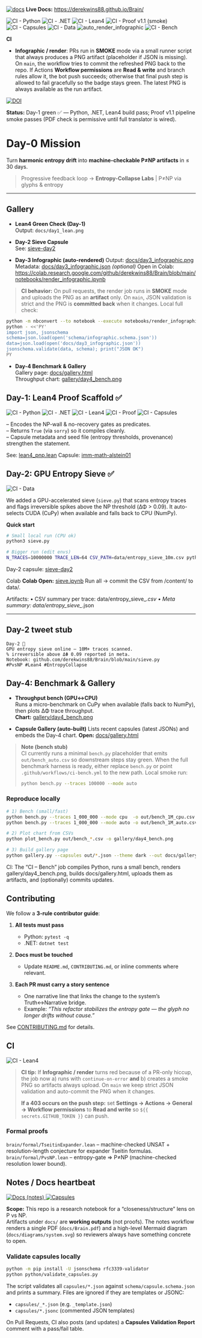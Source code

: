 <!-- Badges row -->
[![docs](https://github.com/derekwins88/Brain/actions/workflows/mdbook.yml/badge.svg?branch=main)](https://github.com/derekwins88/Brain/actions/workflows/mdbook.yml)
**Live Docs:** https://derekwins88.github.io/Brain/

![CI - Python](https://github.com/derekwins88/Brain/actions/workflows/ci-python.yml/badge.svg?branch=main)
![CI - .NET](https://github.com/derekwins88/Brain/actions/workflows/ci-dotnet.yml/badge.svg?branch=main)
![CI - Lean4](https://github.com/derekwins88/Brain/actions/workflows/ci-lean.yml/badge.svg?branch=main)
![CI - Proof v1.1 (smoke)](https://github.com/derekwins88/Brain/actions/workflows/ci-proof.yml/badge.svg?branch=main)
![CI - Capsules](https://github.com/derekwins88/Brain/actions/workflows/ci-capsules.yml/badge.svg?branch=main)
![CI - Data](https://github.com/derekwins88/Brain/actions/workflows/ci-data.yml/badge.svg?branch=main)
![auto_render_infographic](https://github.com/derekwins88/Brain/actions/workflows/auto_render_infographic.yml/badge.svg?branch=main)
![CI - Bench](https://github.com/derekwins88/Brain/actions/workflows/ci-bench.yml/badge.svg?branch=main)
<!-- DOI badge placeholder; will activate after first Zenodo release -->

**CI**

- **Infographic / render**: PRs run in **SMOKE** mode via a small runner script that always produces a PNG
  artifact (placeholder if JSON is missing). On `main`, the workflow tries to commit the refreshed PNG back to
  the repo. If Actions **Workflow permissions** are **Read & write** and branch rules allow it, the bot push
  succeeds; otherwise that final push step is allowed to fail gracefully so the badge stays green. The latest PNG
  is always available as the run artifact.

[![DOI](https://img.shields.io/badge/DOI-pending-lightgrey.svg)](#)


**Status:** Day-1 green ✅ — Python, .NET, Lean4 build pass; Proof v1.1 pipeline smoke passes (PDF check is permissive until full translator is wired).

# Day-0 Mission

Turn **harmonic entropy drift** into **machine-checkable P≠NP artifacts** in ≤ 30 days.

> Progressive feedback loop → **Entropy-Collapse Labs** | P≠NP via glyphs & entropy

---

## Gallery

- **Lean4 Green Check (Day-1)**  
  Output: `docs/day1_lean.png`

- **Day-2 Sieve Capsule**  
  See: [sieve-day2](./capsules/sieve-day2.json)

- **Day-3 Infographic (auto-rendered)**
  Output: [docs/day3_infographic.png](./docs/day3_infographic.png)
  Metadata: [docs/day3_infographic.json](./docs/day3_infographic.json) *(optional)*
  Open in Colab: https://colab.research.google.com/github/derekwins88/Brain/blob/main/notebooks/render_infographic.ipynb

> **CI behavior:** On pull requests, the render job runs in **SMOKE** mode and uploads the PNG as an **artifact** only.
> On `main`, JSON validation is strict and the PNG is **committed back** when it changes.
Local full check:
```bash
python -m nbconvert --to notebook --execute notebooks/render_infographic.ipynb --output /tmp/render_out.ipynb
python - <<'PY'
import json, jsonschema
schema=json.load(open('schema/infographic.schema.json'))
data=json.load(open('docs/day3_infographic.json'))
jsonschema.validate(data, schema); print("JSON OK")
PY
```

- **Day-4 Benchmark & Gallery**  
  Gallery page: [docs/gallery.html](./docs/gallery.html)  
  Throughput chart: [gallery/day4_bench.png](./gallery/day4_bench.png)

## Day-1: Lean4 Proof Scaffold ✅

![CI - Python](https://github.com/derekwins88/Brain/actions/workflows/ci-python.yml/badge.svg?branch=main)
![CI - .NET](https://github.com/derekwins88/Brain/actions/workflows/ci-dotnet.yml/badge.svg?branch=main)
![CI - Lean4](https://github.com/derekwins88/Brain/actions/workflows/ci-lean.yml/badge.svg?branch=main)
![CI - Proof](https://github.com/derekwins88/Brain/actions/workflows/ci-proof.yml/badge.svg?branch=main)
![CI - Capsules](https://github.com/derekwins88/Brain/actions/workflows/ci-capsules.yml/badge.svg?branch=main)

– Encodes the NP-wall & no-recovery gates as predicates.  
– Returns `True` (via `sorry`) so it compiles cleanly.  
– Capsule metadata and seed file (entropy thresholds, provenance) strengthen the statement.  

See: [lean4_pnp.lean](./lean4_pnp.lean)
Capsule: [imm-math-alstein01](./capsules/imm-math-alstein01.json)

## Day-2: GPU Entropy Sieve ✅

![CI - Data](https://github.com/derekwins88/Brain/actions/workflows/ci-data.yml/badge.svg?branch=main)

We added a GPU-accelerated sieve (`sieve.py`) that scans entropy traces and flags irreversible spikes above the NP threshold (ΔΦ > 0.09). It auto-selects CUDA (CuPy) when available and falls back to CPU (NumPy).

**Quick start**
```bash
# Small local run (CPU ok)
python3 sieve.py

# Bigger run (edit envs)
N_TRACES=10000000 TRACE_LEN=64 CSV_PATH=data/entropy_sieve_10m.csv python3 sieve.py

```

Day-2 capsule: [sieve-day2](./capsules/sieve-day2.json)

Colab
**Colab Open:** [sieve.ipynb](https://colab.research.google.com/github/derekwins88/Brain/blob/main/sieve.ipynb)
Run all → commit the CSV from /content/ to data/.

Artifacts:
    •    CSV summary per trace: data/entropy_sieve_*.csv
    •    Meta summary: data/entropy_sieve_*.json

---

## Day-2 tweet stub

```text
Day-2 🚀
GPU entropy sieve online — 10M+ traces scanned.
% irreversible above ΔΦ 0.09 reported in meta.
Notebook: github.com/derekwins88/Brain/blob/main/sieve.py
#PvsNP #Lean4 #EntropyCollapse
```

## Day-4: Benchmark & Gallery

- **Throughput bench (GPU↔CPU)**  
  Runs a micro-benchmark on CuPy when available (falls back to NumPy), then plots ΔΦ trace throughput.  
  **Chart:** [gallery/day4_bench.png](./gallery/day4_bench.png)

- **Capsule Gallery (auto-built)**
  Lists recent capsules (latest JSONs) and embeds the Day-4 chart.
  **Open:** [docs/gallery.html](./docs/gallery.html)
> **Note (bench stub)**  
> CI currently runs a minimal `bench.py` placeholder that emits `out/bench_auto.csv`
> so downstream steps stay green. When the full benchmark harness is ready, either
> replace `bench.py` or point `.github/workflows/ci-bench.yml` to the new path.
> Local smoke run:
>
> ```bash
> python bench.py --traces 100000 --mode auto
> ```

### Reproduce locally

```bash
# 1) Bench (small/fast)
python bench.py --traces 1_000_000 --mode cpu  -o out/bench_1M_cpu.csv
python bench.py --traces 1_000_000 --mode auto -o out/bench_1M_auto.csv   # auto = GPU if present

# 2) Plot chart from CSVs
python plot_bench.py out/bench_*.csv -o gallery/day4_bench.png

# 3) Build gallery page
python gallery.py --capsules out/*.json --theme dark --out docs/gallery.html
```

CI: The “CI – Bench” job compiles Python, runs a small bench, renders gallery/day4_bench.png, builds docs/gallery.html, uploads them as artifacts, and (optionally) commits updates.

## Contributing

We follow a **3-rule contributor guide**:

1. **All tests must pass**
   - Python: `pytest -q`
   - .NET: `dotnet test`

2. **Docs must be touched**
   - Update `README.md`, `CONTRIBUTING.md`, or inline comments where relevant.

3. **Each PR must carry a story sentence**
   - One narrative line that links the change to the system’s Truth↔Narrative bridge.
   - Example: _“This refactor stabilizes the entropy gate — the glyph no longer drifts without cause.”_

See [CONTRIBUTING.md](CONTRIBUTING.md) for details.

## CI

![CI - Lean4](https://img.shields.io/badge/CI--Lean4-passing-success)

> **CI tip:** If **Infographic / render** turns red because of a PR-only hiccup, the job now
> a) runs with `continue-on-error` **and** b) creates a smoke PNG so artifacts always upload.
> On `main` we keep strict JSON validation and auto-commit the PNG when it changes.
>
> **If a 403 occurs on the push step:** set **Settings → Actions → General → Workflow permissions**
> to **Read and write** so `${{ secrets.GITHUB_TOKEN }}` can push.

### Formal proofs
`brain/formal/TseitinExpander.lean` – machine-checked UNSAT + resolution-length conjecture for expander Tseitin formulas.
`brain/formal/PvsNP.lean` – entropy-gate ⇒ P≠NP (machine-checked resolution lower bound).

## Notes / Docs heartbeat
<p align="left">
  <a href="https://github.com/derekwins88/Brain/actions/workflows/docs-notes.yml">
    <img alt="Docs (notes)" src="https://img.shields.io/github/actions/workflow/status/derekwins88/Brain/docs-notes.yml?label=Docs%20(notes)&logo=github">
  </a>
  <a href="https://github.com/derekwins88/Brain/actions/workflows/ci-capsules.yml">
    <img alt="Capsules" src="https://img.shields.io/github/actions/workflow/status/derekwins88/Brain/ci-capsules.yml?label=Capsules&logo=github">
  </a>
</p>

**Scope:** This repo is a research notebook for a “closeness/structure” lens on P vs NP. \
Artifacts under `docs/` are **working outputs** (not proofs). The notes workflow renders a
single PDF (`docs/Brain.pdf`) and a high-level Mermaid diagram (`docs/diagrams/system.svg`)
so reviewers always have something concrete to open.

### Validate capsules locally
```bash
python -m pip install -U jsonschema rfc3339-validator
python python/validate_capsules.py
```
The script validates all `capsules/*.json` against `schema/capsule.schema.json` and prints a summary.
Files are ignored if they are templates or JSONC:
- `capsules/_*.json` (e.g. `_template.json`)
- `capsules/*.jsonc` (commented JSON templates)

On Pull Requests, CI also posts (and updates) a **Capsules Validation Report** comment with a pass/fail table.
